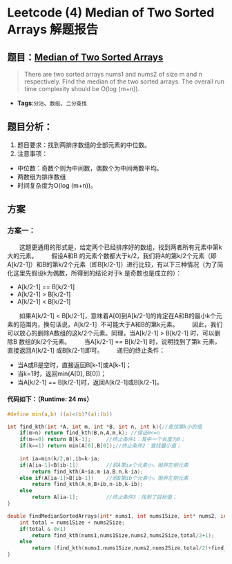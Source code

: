 # Leetcode (4) Median of Two Sorted Arrays 解题报告

## 题目：[Median of Two Sorted Arrays](https://leetcode.com/problems/median-of-two-sorted-arrays/)  
>  There are two sorted arrays nums1 and nums2 of size m and n respectively. Find the median of the two sorted arrays. The overall run time complexity should be O(log (m+n)).

* **Tags**:`分治`、`数组`、`二分查找`

## 题目分析：
1. 题目要求：找到两排序数组的全部元素的中位数。
2. 注意事项：
  * 中位数：奇数个则为中间数，偶数个为中间两数平均。
  * 两数组为排序数组
  * 时间复杂度为O(log (m+n))。

## 方案
### 方案一：  
　　这题更通用的形式是，给定两个已经排序好的数组，找到两者所有元素中第k大的元素。
　　假设A和B 的元素个数都大于k/2，我们将A的第k/2个元素（即A[k/2-1]）和B的第k/2个元素（即B[k/2-1]）进行比较，有以下三种情况（为了简化这里先假设k为偶数，所得到的结论对于k 是奇数也是成立的）：
* A[k/2-1] == B[k/2-1]
* A[k/2-1] > B[k/2-1]
* A[k/2-1] < B[k/2-1]  

　　如果A[k/2-1] < B[k/2-1]，意味着A[0]到A[k/2-1]的肯定在A和B的最小k个元素的范围内，换句话说，A[k/2-1］不可能大于A和B的第k元素。
　　因此，我们可以放心的删除A数组的这k/2个元素。同理，当A[k/2-1] > B[k/2-1] 时，可以删除B 数组的k/2个元素。
　　当A[k/2-1] == B[k/2-1] 时，说明找到了第k 元素，直接返回A[k/2-1] 或B[k/2-1]即可。
　　递归的终止条件：
* 当A或B是空时，直接返回B[k-1]或A[k-1]；
* 当k=1时，返回min(A[0], B[0])；
* 当A[k/2-1] == B[k/2-1]时，返回A[k/2-1]或B[k/2-1]。

#### 代码如下：（Runtime: 24 ms）
```c
#define min(a,b) ((a)<(b)?(a):(b))

int find_kth(int *A, int m, int *B, int n, int k){//查找第k小的值
    if(m>n) return find_kth(B,n,A,m,k); //保证m<=n
    if(m==0) return B[k-1];     //终止条件1：其中一个长度为0；
    if(k==1) return min(A[0],B[0]);//终止条件2：查找最小值；
    
    int ia=min(k/2,m),ib=k-ia;
    if(A[ia-1]<B[ib-1])         //若A第ia个元素小，抛弃左侧元素
        return find_kth(A+ia,m-ia,B,n,k-ia);
    else if(A[ia-1]>B[ib-1])    //若B第ib个元素小，抛弃左侧元素
        return find_kth(A,m,B+ib,n-ib,k-ib);
    else
        return A[ia-1];         //终止条件3：找到了目标值；
}

double findMedianSortedArrays(int* nums1, int nums1Size, int* nums2, int nums2Size) {
    int total = nums1Size + nums2Size;
    if(total & 0x1)
        return find_kth(nums1,nums1Size,nums2,nums2Size,total/2+1);
    else
        return (find_kth(nums1,nums1Size,nums2,nums2Size,total/2)+find_kth(nums1,nums1Size,nums2,nums2Size,total/2+1))/2.0;
}

```
